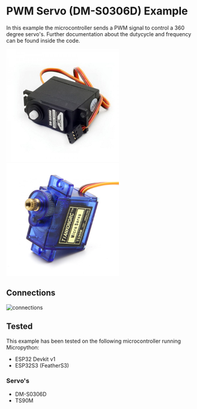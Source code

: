 # PWM Servo (DM-S0306D) Example

In this example the microcontroller sends a PWM signal to control a 360 degree servo's.
Further documentation about the dutycycle and frequency can be found inside the code.

<p float="left">
  <img alt="component" src="https://github.com/StevenSlaa/Micropython-examples/blob/576c05ed4d3e085704cb8bb5ad39932709d68de1/PWM%20Servo%20(360deg)/res/component-DM-S0306D.jpg" height="300px">
  <img alt="component" src="https://github.com/StevenSlaa/Micropython-examples/blob/576c05ed4d3e085704cb8bb5ad39932709d68de1/PWM%20Servo%20(360deg)/res/component-TS90M.jpeg" height="300px">
</p>

## Connections

<img alt="connections" src="" height="300px">

## Tested
This example has been tested on the following microcontroller running Micropython:
- ESP32 Devkit v1
- ESP32S3 (FeatherS3)

### Servo's
- DM-S0306D
- TS90M
